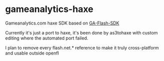gameanalytics-haxe
==================

Gameanalytics.com haxe SDK based on [GA-Flash-SDK](https://github.com/GameAnalytics/GA-Flash-SDK)

Currently it's just a port to haxe, it's been done by as3tohaxe with custom editing where the automated port failed.

I plan to remove every flash.net.* reference to make it truly cross-platform and usable outside openfl
